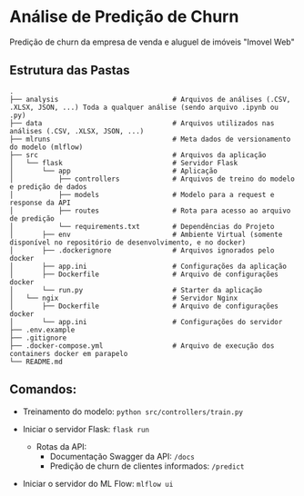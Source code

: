 # Análise de Predição de Churn
Predição de churn da empresa de venda e aluguel de imóveis "Imovel Web"

Estrutura das Pastas
----
```
.
├── analysis                            # Arquivos de análises (.CSV, .XLSX, JSON, ...) Toda a qualquer análise (sendo arquivo .ipynb ou .py) 
├── data                                # Arquivos utilizados nas análises (.CSV, .XLSX, JSON, ...)
├── mlruns                              # Meta dados de versionamento do modelo (mlflow)
├── src                                 # Arquivos da aplicação
│   └── flask                           # Servidor Flask
│       └── app                         # Aplicação 
│           ├── controllers             # Arquivos de treino do modelo e predição de dados
│           ├── models                  # Modelo para a request e response da API
│           ├── routes                  # Rota para acesso ao arquivo de predição
│           └── requirements.txt        # Dependências do Projeto
│       ├── env                         # Ambiente Virtual (somente disponível no repositório de desenvolvimento, e no docker)
│       ├── .dockerignore               # Arquivos ignorados pelo docker
│       ├── app.ini                     # Configurações da aplicação
│       ├── Dockerfile                  # Arquivo de configurações docker
│       └── run.py                      # Starter da aplicação
│   └── ngix                            # Servidor Nginx
│       ├── Dockerfile                  # Arquivo de configurações docker 
│       └── app.ini                     # Configurações do servidor
├── .env.example
├── .gitignore
├── .docker-compose.yml                 # Arquivo de execução dos containers docker em parapelo
└── README.md

```    

Comandos:
----
- Treinamento do modelo: `python src/controllers/train.py`

- Iniciar o servidor Flask: `flask run`
    - Rotas da API:
        - Documentação Swagger da API: `/docs`
        - Predição de churn de clientes informados: `/predict`

- Iniciar o servidor do ML Flow: `mlflow ui`
